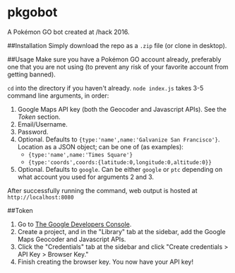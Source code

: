 # pkgobot
A Pokémon GO bot created at /hack 2016.

##Installation
Simply download the repo as a `.zip` file (or clone in desktop).

##Usage
Make sure you have a Pokémon GO account already, preferably one that you are not using (to prevent any risk of your favorite account from getting banned).

`cd` into the directory if you haven't already. `node index.js` takes 3-5 command line arguments, in order:

1. Google Maps API key (both the Geocoder and Javascript APIs). See the _Token_ section.
2. Email/Username.
3. Password.
4. Optional. Defaults to `{type:'name',name:'Galvanize San Francisco'}`. Location as a JSON object; can be one of (as examples):
    * `{type:'name',name:'Times Square'}`
    * `{type:'coords',coords:{latitude:0,longitude:0,altitude:0}}`
5. Optional. Defaults to `google`. Can be either `google` or `ptc` depending on what account you used for arguments 2 and 3.

After successfully running the command, web output is hosted at `http://localhost:8080`

##Token
1. Go to [The Google Developers Console](https://console.developers.google.com).
2. Create a project, and in the "Library" tab at the sidebar, add the Google Maps Geocoder and Javascript APIs.
3. Click the "Credentials" tab at the sidebar and click "Create credentials > API Key > Browser Key."
4. Finish creating the browser key. You now have your API key!
